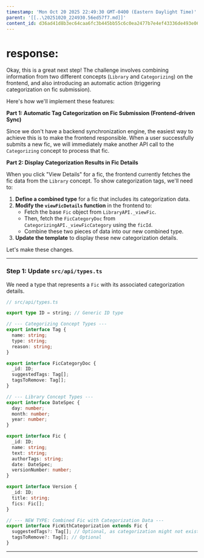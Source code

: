 ```yaml
---
timestamp: 'Mon Oct 20 2025 22:49:30 GMT-0400 (Eastern Daylight Time)'
parent: '[[..\20251020_224930.56ed57f7.md]]'
content_id: d36ad41d8b3ec64caa6fc3b445bb55c6c0ea2477b7e4ef43336de493e06e894c
---
```


# response:

Okay, this is a great next step! The challenge involves combining information from two different concepts (`Library` and `Categorizing`) on the frontend, and also introducing an automatic action (triggering categorization on fic submission).

Here's how we'll implement these features:

**Part 1: Automatic Tag Categorization on Fic Submission (Frontend-driven Sync)**

Since we don't have a backend synchronization engine, the easiest way to achieve this is to make the frontend responsible. When a user successfully submits a new fic, we will immediately make another API call to the `Categorizing` concept to process that fic.

**Part 2: Display Categorization Results in Fic Details**

When you click "View Details" for a fic, the frontend currently fetches the fic data from the `Library` concept. To show categorization tags, we'll need to:

1. **Define a combined type** for a fic that includes its categorization data.
2. **Modify the `viewFicDetails` function** in the frontend to:
   * Fetch the base `Fic` object from `LibraryAPI._viewFic`.
   * Then, fetch the `FicCategoryDoc` from `CategorizingAPI._viewFicCategory` using the `ficId`.
   * Combine these two pieces of data into our new combined type.
3. **Update the template** to display these new categorization details.

Let's make these changes.

***

### **Step 1: Update `src/api/types.ts`**

We need a type that represents a `Fic` with its associated categorization details.

```typescript
// src/api/types.ts

export type ID = string; // Generic ID type

// --- Categorizing Concept Types ---
export interface Tag {
  name: string;
  type: string;
  reason: string;
}

export interface FicCategoryDoc {
  _id: ID;
  suggestedTags: Tag[];
  tagsToRemove: Tag[];
}

// --- Library Concept Types ---
export interface DateSpec {
  day: number;
  month: number;
  year: number;
}

export interface Fic {
  _id: ID;
  name: string;
  text: string;
  authorTags: string;
  date: DateSpec;
  versionNumber: number;
}

export interface Version {
  _id: ID;
  title: string;
  fics: Fic[];
}

// --- NEW TYPE: Combined Fic with Categorization Data ---
export interface FicWithCategorization extends Fic {
  suggestedTags?: Tag[]; // Optional, as categorization might not exist yet
  tagsToRemove?: Tag[]; // Optional
}
```

***
